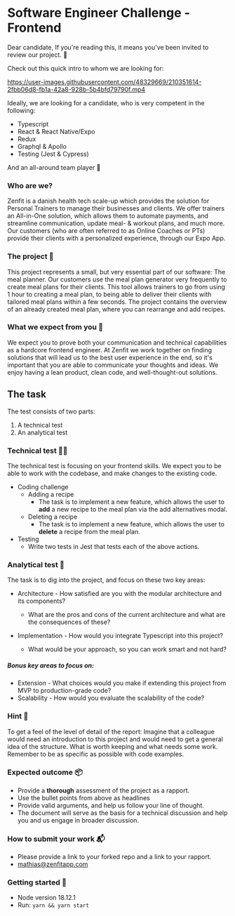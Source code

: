 # Software Engineer Challenge - Frontend

Dear candidate,
If you're reading this, it means you've been invited to review our project. 🚀

Check out this quick intro to whom we are looking for:

https://user-images.githubusercontent.com/48329669/210351614-2fbb06d8-fb1a-42a8-928b-5b4bfd79790f.mp4


Ideally, we are looking for a candidate, who is very competent in the following:
- Typescript
- React & React Native/Expo
- Redux 
- Graphql & Apollo
- Testing (Jest & Cypress)

And an all-around team player 💪

### Who are we? 
Zenfit is a danish health tech scale-up which provides the solution for Personal Trainers to manage their businesses and clients.
We offer trainers an All-in-One solution, which allows them to automate payments, and streamline communication, update meal- & workout plans, and much more.
Our customers (who are often referred to as Online Coaches or PTs) provide their clients with a personalized experience, through our Expo App.

### The project 💬
This project represents a small, but very essential part of our software: The meal planner.
Our customers use the meal plan generator very frequently to create meal plans for their clients.
This tool allows trainers to go from using 1 hour to creating a meal plan, to being able to deliver their clients with tailored meal plans within a few seconds.
The project contains the overview of an already created meal plan, where you can rearrange and add recipes.

### What we expect from you 🤔
We expect you to prove both your communication and technical capabilities as a hardcore frontend engineer.
At Zenfit we work together on finding solutions that will lead us to the best user experience in the end, so it's important that you are able to communicate your thoughts and ideas.
We enjoy having a lean product, clean code, and well-thought-out solutions.


## The task
The test consists of two parts:
1. A technical test
2. An analytical test

### Technical test 🧑‍💻
The technical test is focusing on your frontend skills.
We expect you to be able to work with the codebase, and make changes to the existing code.

- Coding challenge
  - Adding a recipe
    - The task is to implement a new feature, which allows the user to **add** a new recipe to the meal plan via the add alternatives modal.
  - Deleting a recipe
    - The task is to implement a new feature, which allows the user to **delete** a recipe from the meal plan.
- Testing
  - Write two tests in Jest that tests each of the above actions.

### Analytical test 📝
The task is to dig into the project, and focus on these two key areas:
- Architecture - How satisfied are you with the modular architecture and its components?
  - What are the pros and cons of the current architecture and what are the consequences of these?

- Implementation - How would you integrate Typescript into this project?
  - What would be your approach, so you can work smart and not hard?

##### Bonus key areas to focus on:
- Extension - What choices would you make if extending this project from MVP to production-grade code?
- Scalability - How would you evaluate the scalability of the code?


### Hint 🤫
To get a feel of the level of detail of the report: 
Imagine that a colleague would need an introduction to this project and would need to get a general idea of the structure.
What is worth keeping and what needs some work. Remember to be as specific as possible with code examples.

### Expected outcome 📦
- Provide a **thorough** assessment of the project as a rapport.
- Use the bullet points from above as headlines
- Provide valid arguments, and help us follow your line of thought.
- The document will serve as the basis for a technical discussion and help you and us engage in broader discussion.

### How to submit your work 📬
- Please provide a link to your forked repo and a link to your rapport.
- mathias@zenfitapp.com


### Getting started 👾 
- Node version 18.12.1
- Run: `yarn && yarn start`
